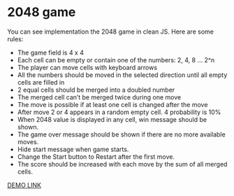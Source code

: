 # 2048 game 
You can see implementation the 2048 game in clean JS. Here are some rules:

- The game field is 4 x 4
- Each cell can be empty or contain one of the numbers: 2, 4, 8 ... 2^n
- The player can move cells with keyboard arrows
- All the numbers should be moved in the selected direction until all empty cells are filled in
- 2 equal cells should be merged into a doubled number
- The merged cell can’t be merged twice during one move
- The move is possible if at least one cell is changed after the move
- After move 2 or 4 appears in a random empty cell. 4 probability is 10%
- When 2048 value is displayed in any cell, win message should be shown.
- The game over message should be shown if there are no more available moves.
- Hide start message when game starts.
- Change the Start button to Restart after the first move.
- The score should be increased with each move by the sum of all merged cells.

 [DEMO LINK](https://Ilona-Shulha.github.io/2048_game/)
